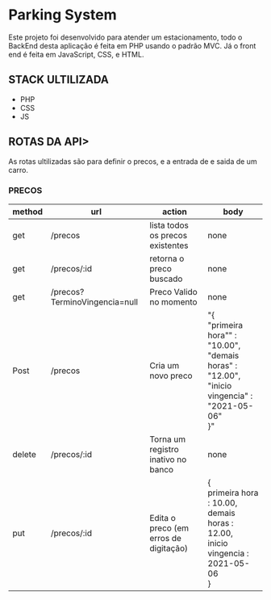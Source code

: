 # Parking System

Este projeto foi desenvolvido para atender um estacionamento, todo o BackEnd desta aplicação é feita em PHP usando o padrão MVC. Já o front end é feita em JavaScript, CSS, e HTML.

## STACK ULTILIZADA
- PHP
- CSS
- JS



## <i class="fa fa-gear fa-spin fa-2x" style="color: firebrick"></i> ROTAS DA API>
As rotas ultilizadas são para definir o precos, e a entrada de e saida de um carro.

### PRECOS
|method	| url	                          |action	                                      |body                                    |
|-------|-------------------------------|---------------------------------------------|----------------------------------------|
|get   	|/precos	                      |lista todos os precos existentes	            |none                                    |
|get	  |/precos/:id	                  |retorna o preco buscado	                    |none                                    |
|get   	|/precos?TerminoVingencia=null	|Preco Valido no momento	                    |none                                    |
|Post	  |/precos	                      |Cria um novo preco	                          |"{ <br> "primeira hora"" : "10.00", <br>"demais horas" : "12.00", <br> "inicio vingencia" : "2021-05-06"<br>}"                                    
|delete	|/precos/:id	                  |Torna um registro inativo no banco	          |none                                    |
|put	  |/precos/:id	                  |Edita o preco (em erros de digitação)	      |{ <br>primeira hora : 10.00,  <br>demais horas : 12.00,<br>inicio vingencia : 2021-05-06 <br>}  
